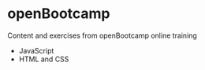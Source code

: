 # openBootcamp
Content and exercises from openBootcamp online training

- JavaScript
- HTML and CSS


